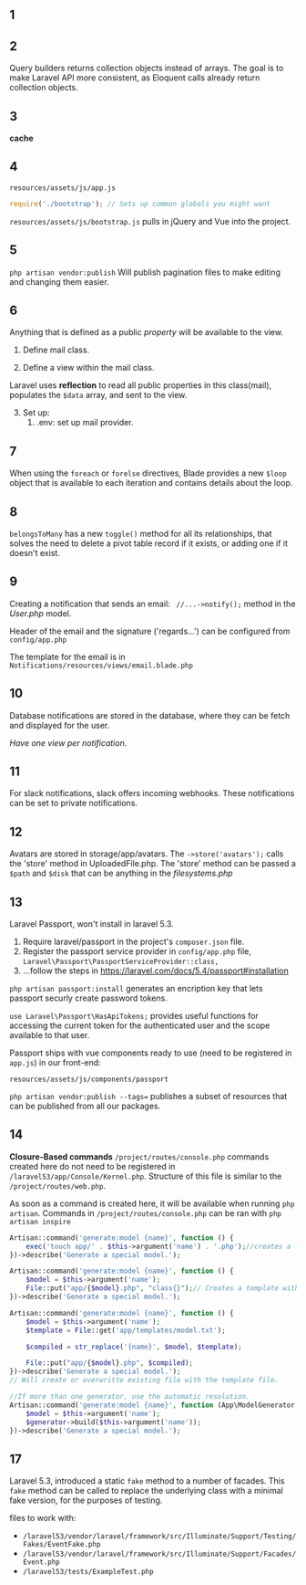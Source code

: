 ## 1

## 2

Query builders returns collection objects instead of arrays.  The goal is to make Laravel API more consistent, as Eloquent calls already return collection objects.

## 3

**cache**

## 4

`resources/assets/js/app.js`

```js
require('./bootstrap'); // Sets up common globals you might want
```

`resources/assets/js/bootstrap.js` pulls in jQuery and Vue into the project.

## 5

`php artisan vendor:publish` Will publish pagination files to make editing and changing them easier.

## 6

Anything that is defined as a public _property_ will be available to the view.

1. Define mail class.

2. Define a view within the mail class.

Laravel uses **reflection** to read all public properties in this class(mail), populates the `$data` array, and sent to the view.

3. Set up:
	1. .env: set up mail provider.

## 7

When using the `foreach` or `forelse` directives, Blade provides a new `$loop` object that is available to each iteration and contains details about the loop.

## 8

`belongsToMany` has a new `toggle()` method for all its relationships, that solves the need to delete a pivot table record if it exists, or adding one if it doesn't exist.

## 9

Creating a notification that sends an email:
` //...->notify();` method in the _User.php_ model.

Header of the email and the signature ('regards...') can be configured from `config/app.php`

The template for the email is in `Notifications/resources/views/email.blade.php`

## 10

Database notifications are stored in the database, where they can be fetch and displayed for the user.

_Have one view per notification_.

## 11

For slack notifications, slack offers incoming webhooks.  These notifications can be set to private notifications.


## 12

Avatars are stored in storage/app/avatars.
The `->store('avatars');` calls the 'store' method in UploadedFile.php.  The 'store' method can be passed a `$path` and `$disk` that can be anything in the _filesystems.php_

## 13

Laravel Passport, won't install in laravel 5.3.

1. Require laravel/passport in the project's `composer.json` file.
2. Register the passport service provider in `config/app.php` file, `Laravel\Passport\PassportServiceProvider::class,`
3. ...follow the steps in https://laravel.com/docs/5.4/passport#installation

`php artisan passport:install` generates an encription key that lets passport securly create password tokens.

`use Laravel\Passport\HasApiTokens;` provides useful functions for accessing the current token for the authenticated user and the scope available to that user.

Passport ships with vue components ready to use (need to be registered in `app.js`) in our front-end:

`resources/assets/js/components/passport`

`php artisan vendor:publish --tags=` publishes a subset of resources that can be published from all our packages.

## 14

**Closure-Based commands** `/project/routes/console.php` commands created here do not need to be registered in `/laravel53/app/Console/Kernel.php`.  Structure of this file is similar to the `/project/routes/web.php`.

As soon as a command is created here, it will be available when running `php artisan`.
Commands in `/project/routes/console.php` can be ran with `php artisan inspire` 

```php
Artisan::command('generate:model {name}', function () {
    exec('touch app/' . $this->argument('name') . '.php');//creates a file
})->describe('Generate a special model.');
```

```php
Artisan::command('generate:model {name}', function () {
    $model = $this->argument('name');
    File::put("app/{$model}.php", "class{}");// Creates a template with 'class{}'
})->describe('Generate a special model.');
```

```php
Artisan::command('generate:model {name}', function () {
    $model = $this->argument('name');
    $template = File::get('app/templates/model.txt');

    $compiled = str_replace('{name}', $model, $template);

    File::put("app/{$model}.php", $compiled);
})->describe('Generate a special model.');
// Will create or overwritte existing file with the template file.
```

```php
//If more than one generator, use the automatic resolution.
Artisan::command('generate:model {name}', function (App\ModelGenerator $generator) {
    $model = $this->argument('name');
    $generator->build($this->argument('name'));
})->describe('Generate a special model.');
```

## 17

Laravel 5.3, introduced a static `fake` method to a number of facades.  This `fake` method can be called to replace the underlying class with a minimal fake version, for the purposes of testing.

files to work with:

- `/laravel53/vendor/laravel/framework/src/Illuminate/Support/Testing/Fakes/EventFake.php`
- `/laravel53/vendor/laravel/framework/src/Illuminate/Support/Facades/Event.php`
- `/laravel53/tests/ExampleTest.php`